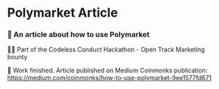 # Polymarket Article
### 📰 An article about how to use Polymarket

👨‍💻 Part of the Codeless Conduct Hackathon - Open Track Marketing bounty

🏁 Work finished. Article published on Medium Coinmonks publication: https://medium.com/coinmonks/how-to-use-polymarket-9ee1577fd671

